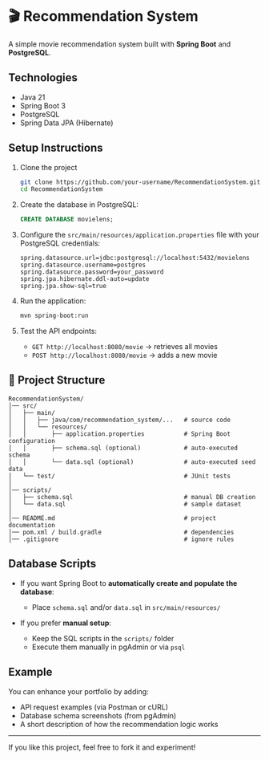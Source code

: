 # 🎬 Recommendation System

A simple movie recommendation system built with **Spring Boot** and **PostgreSQL**.

## Technologies

* Java 21
* Spring Boot 3
* PostgreSQL
* Spring Data JPA (Hibernate)

## Setup Instructions

1. Clone the project

   ```bash
   git clone https://github.com/your-username/RecommendationSystem.git
   cd RecommendationSystem
   ```

2. Create the database in PostgreSQL:

   ```sql
   CREATE DATABASE movielens;
   ```

3. Configure the `src/main/resources/application.properties` file with your PostgreSQL credentials:

   ```properties
   spring.datasource.url=jdbc:postgresql://localhost:5432/movielens
   spring.datasource.username=postgres
   spring.datasource.password=your_password
   spring.jpa.hibernate.ddl-auto=update
   spring.jpa.show-sql=true
   ```

4. Run the application:

   ```bash
   mvn spring-boot:run
   ```

5. Test the API endpoints:

   * `GET http://localhost:8080/movie` → retrieves all movies
   * `POST http://localhost:8080/movie` → adds a new movie

## 📂 Project Structure

```
RecommendationSystem/
│── src/
│   ├── main/
│   │   ├── java/com/recommendation_system/...   # source code
│   │   └── resources/
│   │       ├── application.properties           # Spring Boot configuration
│   │       ├── schema.sql (optional)            # auto-executed schema
│   │       └── data.sql (optional)              # auto-executed seed data
│   └── test/                                    # JUnit tests
│
│── scripts/
│   ├── schema.sql                               # manual DB creation
│   └── data.sql                                 # sample dataset
│
│── README.md                                    # project documentation
│── pom.xml / build.gradle                       # dependencies
│── .gitignore                                   # ignore rules
```

## Database Scripts

* If you want Spring Boot to **automatically create and populate the database**:

  * Place `schema.sql` and/or `data.sql` in `src/main/resources/`
* If you prefer **manual setup**:

  * Keep the SQL scripts in the `scripts/` folder
  * Execute them manually in pgAdmin or via `psql`

## Example

You can enhance your portfolio by adding:

* API request examples (via Postman or cURL)
* Database schema screenshots (from pgAdmin)
* A short description of how the recommendation logic works

---

 If you like this project, feel free to fork it and experiment!
